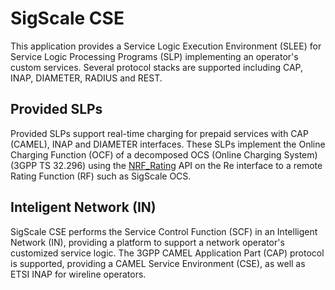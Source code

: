 # SigScale CSE
This application provides a Service Logic Execution Environment (SLEE)
for Service Logic Processing Programs (SLP) implementing an operator's
custom services. Several protocol stacks are supported including CAP,
INAP, DIAMETER, RADIUS and REST.

## Provided SLPs
Provided SLPs support real-time charging for prepaid services with
CAP (CAMEL), INAP and DIAMETER interfaces. These SLPs implement the
Online Charging Function (OCF) of a decomposed OCS (Online Charging
System) (3GPP TS 32.296) using the
<a href="https://app.swaggerhub.com/apis/SigScale/nrf-rating/1.0.0">
NRF_Rating</a> API on the Re interface to a remote Rating Function
(RF) such as SigScale OCS.
 
## Inteligent Network (IN)
SigScale CSE performs the Service Control Function (SCF) in an
Intelligent Network (IN), providing a platform to support a network
operator's customized service logic. The 3GPP CAMEL Application Part
(CAP) protocol is supported, providing a CAMEL Service Environment
(CSE), as well as ETSI INAP for wireline operators. 

